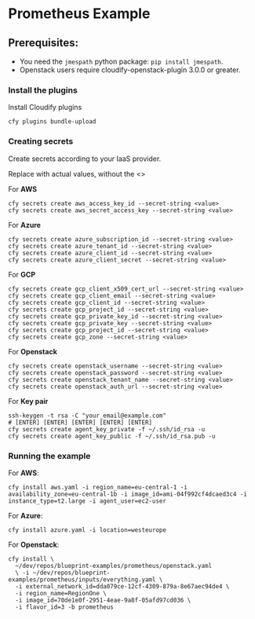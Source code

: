 

# Prometheus Example


## Prerequisites:

  * You need the `jmespath` python package: `pip install jmespath`.
  * Openstack users require cloudify-openstack-plugin 3.0.0 or greater.

### Install the plugins

Install Cloudify plugins
```shell
cfy plugins bundle-upload
```

### Creating secrets

Create secrets according to your IaaS provider.

Replace <value> with actual values, without the <>

For **AWS**
```shell
cfy secrets create aws_access_key_id --secret-string <value>
cfy secrets create aws_secret_access_key --secret-string <value>
```
 
For **Azure**
```shell
cfy secrets create azure_subscription_id --secret-string <value>
cfy secrets create azure_tenant_id --secret-string <value>
cfy secrets create azure_client_id --secret-string <value>
cfy secrets create azure_client_secret --secret-string <value>
```

For **GCP**
```shell
cfy secrets create gcp_client_x509_cert_url --secret-string <value>
cfy secrets create gcp_client_email --secret-string <value>
cfy secrets create gcp_client_id --secret-string <value>
cfy secrets create gcp_project_id --secret-string <value>
cfy secrets create gcp_private_key_id --secret-string <value>
cfy secrets create gcp_private_key --secret-string <value>
cfy secrets create gcp_project_id --secret-string <value>
cfy secrets create gcp_zone --secret-string <value>
```

For **Openstack**
```shell
cfy secrets create openstack_username --secret-string <value>
cfy secrets create openstack_password --secret-string <value>
cfy secrets create openstack_tenant_name --secret-string <value>
cfy secrets create openstack_auth_url --secret-string <value>
```
      
For **Key pair**
```shell
ssh-keygen -t rsa -C "your_email@example.com"
# [ENTER] [ENTER] [ENTER] [ENTER] [ENTER]
cfy secrets create agent_key_private -f ~/.ssh/id_rsa -u
cfy secrets create agent_key_public -f ~/.ssh/id_rsa.pub -u
```
         
### Running the example


For **AWS**:

```shell
cfy install aws.yaml -i region_name=eu-central-1 -i availability_zone=eu-central-1b -i image_id=ami-04f992cf4dcaed3c4 -i instance_type=t2.large -i agent_user=ec2-user
```

For **Azure**:

```shell
cfy install azure.yaml -i location=westeurope
```

For **Openstack**:

```shell
cfy install \
  ~/dev/repos/blueprint-examples/prometheus/openstack.yaml
  \ -i ~/dev/repos/blueprint-examples/prometheus/inputs/everything.yaml \
  -i external_network_id=dda079ce-12cf-4309-879a-8e67aec94de4 \
  -i region_name=RegionOne \
  -i image_id=70de1e0f-2951-4eae-9a8f-05afd97cd036 \
  -i flavor_id=3 -b prometheus
```
